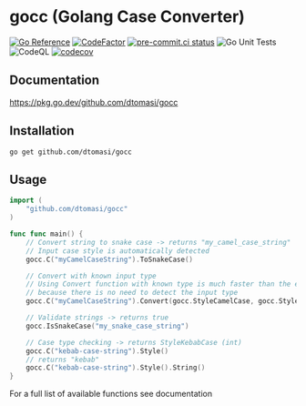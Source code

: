 # gocc (Golang Case Converter)

[![Go Reference](https://pkg.go.dev/badge/github.com/dtomasi/gocc.svg)](https://pkg.go.dev/github.com/dtomasi/gocc)
[![CodeFactor](https://www.codefactor.io/repository/github/dtomasi/gocc/badge)](https://www.codefactor.io/repository/github/dtomasi/di)
[![pre-commit.ci status](https://results.pre-commit.ci/badge/github/dtomasi/gocc/main.svg)](https://results.pre-commit.ci/latest/github/dtomasi/gocc/main)
![Go Unit Tests](https://github.com/dtomasi/gocc/actions/workflows/build.yml/badge.svg)
![CodeQL](https://github.com/dtomasi/gocc/actions/workflows/codeql-analysis.yml/badge.svg)
[![codecov](https://codecov.io/gh/dtomasi/gocc/branch/main/graph/badge.svg?token=8U7ZY6DB8P)](https://codecov.io/gh/dtomasi/gocc)

## Documentation

https://pkg.go.dev/github.com/dtomasi/gocc

## Installation

    go get github.com/dtomasi/gocc

## Usage

```go
import (
    "github.com/dtomasi/gocc"
)

func func main() {
    // Convert string to snake case -> returns "my_camel_case_string"
    // Input case style is automatically detected
    gocc.C("myCamelCaseString").ToSnakeCase()

    // Convert with known input type
    // Using Convert function with known type is much faster than the example above,
    // because there is no need to detect the input type
    gocc.C("myCamelCaseString").Convert(gocc.StyleCamelCase, gocc.StyleSnakeCase)

    // Validate strings -> returns true
    gocc.IsSnakeCase("my_snake_case_string")

    // Case type checking -> returns StyleKebabCase (int)
    gocc.C("kebab-case-string").Style()
    // returns "kebab"
    gocc.C("kebab-case-string").Style().String()
}

```

For a full list of available functions see documentation
